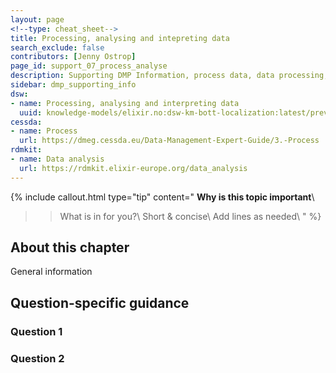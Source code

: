 ```yaml
---
layout: page
<!--type: cheat_sheet-->
title: Processing, analysing and intepreting data
search_exclude: false
contributors: [Jenny Ostrop]
page_id: support_07_process_analyse
description: Supporting DMP Information, process data, data processing, analyse data, data analysis, analyze, analyzis
sidebar: dmp_supporting_info
dsw:
- name: Processing, analysing and interpreting data
  uuid: knowledge-models/elixir.no:dsw-km-bott-localization:latest/preview?questionUuid=50f9d580-3e62-434b-81ff-86daed56aca8
cessda:
- name: Process
  url: https://dmeg.cessda.eu/Data-Management-Expert-Guide/3.-Process
rdmkit:
- name: Data analysis
  url: https://rdmkit.elixir-europe.org/data_analysis
---
```


{% include callout.html type="tip" content="
**Why is this topic important**\\
>> What is in for you?\\
>> Short & concise\\
>> Add lines as needed\\
" %}

## About this chapter

General information

## Question-specific guidance

### Question 1

### Question 2
